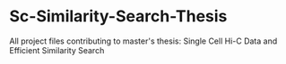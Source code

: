 # Sc-Similarity-Search-Thesis
All project files contributing to master's thesis: Single Cell Hi-C Data and Efficient Similarity Search
